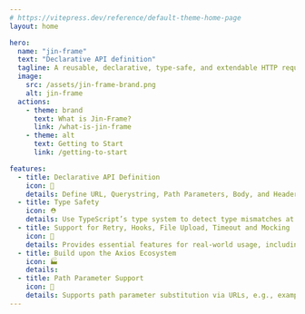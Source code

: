 ```yaml
---
# https://vitepress.dev/reference/default-theme-home-page
layout: home

hero:
  name: "jin-frame"
  text: "Declarative API definition"
  tagline: A reusable, declarative, type-safe, and extendable HTTP request library.
  image:
    src: /assets/jin-frame-brand.png
    alt: jin-frame
  actions:
    - theme: brand
      text: What is Jin-Frame?
      link: /what-is-jin-frame
    - theme: alt
      text: Getting to Start
      link: /getting-to-start

features:
  - title: Declarative API Definition
    icon: 🎩 
    details: Define URL, Querystring, Path Parameters, Body, and Headers intuitively using classes and decorators.
  - title: Type Safety
    icon: ⛑️ 
    details: Use TypeScript’s type system to detect type mismatches at compile time.
  - title: Support for Retry, Hooks, File Upload, Timeout and Mocking
    icon: 🎢 
    details: Provides essential features for real-world usage, including Retry, Hooks, File Upload, Timeout and Mocking.
  - title: Build upon the Axios Ecosystem
    icon: 🏭 
    details: 
  - title: Path Parameter Support
    icon: 🎪 
    details: Supports path parameter substitution via URLs, e.g., example.com/:id.
---
```


